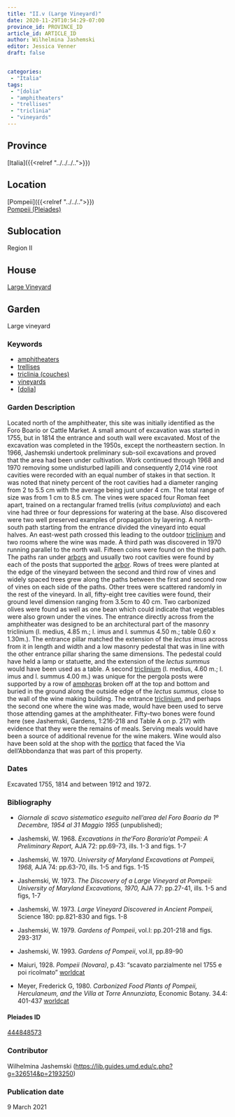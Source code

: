 ```yaml
---
title: "II.v (Large Vineyard)"
date: 2020-11-29T10:54:29-07:00
province_id: PROVINCE_ID
article_id: ARTICLE_ID
author: Wilhelmina Jashemski
editor: Jessica Venner
draft: false


categories:
 - "Italia"
tags:
 - "[dolia"
 - "amphitheaters"
 - "trellises"
 - "triclinia"
 - "vineyards"
---
```


## Province
[Italia]({{<relref "../../../..">}})

## Location

[Pompeii]({{<relref "../../..">}}) \
[Pompeii (Pleiades)](https://pleiades.stoa.org/places/433032)
<!--### Location Description-->

<!-- LEAVE THIS BLANK FOR NOW -->
## Sublocation
Region II


## House
[Large Vineyard](https://pleiades.stoa.org/places/444848573)




## Garden
Large vineyard

### Keywords
- [amphitheaters](http://vocab.getty.edu/page/aat/300007128)
- [trellises](http://vocab.getty.edu/page/aat/300006785)
- [triclinia (couches)](http://vocab.getty.edu/page/aat/300142552)
- [vineyards](http://vocab.getty.edu/page/aat/300000248)
- [[dolia](http://vocab.getty.edu/page/aat/300400601)]




### Garden Description
Located north of the amphitheater, this site was initially identified as the Foro Boario or Cattle Market.  A small amount of excavation was started in 1755, but in 1814 the entrance and south wall were excavated. Most of the excavation was completed in the 1950s, except the northeastern section. In 1966, Jashemski undertook preliminary sub-soil excavations and proved that the area had been under cultivation. Work continued through 1968 and 1970 removing some undisturbed lapilli and consequently 2,014 vine root cavities were recorded with an equal number of stakes in that section. It was noted that ninety percent of the root cavities had a diameter ranging from 2 to 5.5 cm with the average being just under 4 cm. The total range of size was from 1 cm to 8.5 cm. The vines were spaced four Roman feet apart, trained on a rectangular framed trellis (*vitus compluviata*) and each vine had three or four depressions for watering at the base. Also discovered were two well preserved examples of propagation by layering.
A north-south path starting from the entrance divided the vineyard into equal halves. An east-west path crossed this leading to the outdoor [triclinium](http://vocab.getty.edu/page/aat/300004359) and two rooms where the wine was made. A third path was discovered in 1970 running parallel to the north wall. Fifteen coins were found on the third path. The paths ran under [arbors](http://vocab.getty.edu/page/aat/300006781) and usually two root cavities were found by each of the posts that supported the [arbor](http://vocab.getty.edu/page/aat/300006781).
Rows of trees were planted at the edge of the vineyard between the second and third row of vines and widely spaced trees grew along the paths between the first and second row of vines on each side of the paths. Other trees were scattered randomly in the rest of the vineyard. In all, fifty-eight tree cavities were found, their ground level dimension ranging from 3.5cm to 40 cm. Two carbonized olives were found as well as one bean which could indicate that vegetables were also grown under the vines.
The entrance directly across from the amphitheater was designed to be an architectural part of the masonry triclinium (l. medius, 4.85 m.; l. imus and l. summus 4.50 m.; table 0.60 x 1.30m.). The entrance pillar matched the extension of the *lectus imus* across from it in length and width and a low masonry pedestal that was in line with the other entrance pillar sharing the same dimensions. The pedestal could have held a lamp or statuette, and the extension of the *lectus summus* would have been used as a table. A second [triclinium](http://vocab.getty.edu/page/aat/300004359) (l. medius, 4.60 m.; l. imus and l. summus 4.00 m.) was unique for the pergola posts were supported by a row of [amphoras](http://vocab.getty.edu/page/aat/300148696) broken off at the top and bottom and buried in the ground along the outside edge of the *lectus summus*, close to the wall of the wine making building. The entrance [triclinium](http://vocab.getty.edu/page/aat/300004359), and perhaps the second one where the wine was made, would have been used to serve those attending games at the amphitheater. Fifty–two bones were found here (see Jashemski, Gardens, 1:216-218 and Table A on p. 217) with evidence that they were the remains of meals. Serving meals would have been a source of additional revenue for the wine makers. Wine would also have been sold at the shop with the [portico](http://vocab.getty.edu/page/aat/300004145) that faced the Via dell’Abbondanza that was part of this property.


<!--Plans
{{< figure src="../images/Fig. 23, II.v. 7.34.66.jpg" alt="large space of site." title="site overview 1">}}

{{< figure src="../images/Fig. 24, II.v. 8.34.66.jpg" alt="stuff measured the size of the hole." title="excavation detail 1">}}

{{< figure src="../images/Fig. 25, II.v. 27.26.66.jpg" alt="work on the site excavation." title="excavation work">}}

{{< figure src="../images/Fig. 26, II.v. 36.26.66.jpg" alt="the excavation site looked like a T shape with many fragments  ." title="one excavation site">}}

{{< figure src="../images/Fig. 27, II.v. 36.17.66.jpg" alt="the excavated bones  ." title="the excavated bones">}}

{{< figure src="../images/Fig. 28, II.v. 36.19.66.jpg" alt="the excavated holes  ." title="the excavated holes">}}

{{< figure src="../images/Fig. 29, II.v. 37.9.66.jpg" alt="people sit on the excavated root cavities, looking at the remains  ." title="excavated root cavities">}}

{{< figure src="../images/Fig. 30, II.v. 4.16.68.jpg" alt="people are working on the excavation work ." title="work on the excavation">}}

{{< figure src="../images/Fig. 31, II.v. 4.21.68.jpg" alt="the trees in the site ." title="trees in the site">}}

{{< figure src="../images/Fig. 32, II.v. 1.28.68.jpg" alt="stuff looked at the site, the site is large ." title="large excavated site">}}

{{< figure src="../images/Fig. 33, II.v 24.10.68.jpg" alt="stuff rest near the site, the site is large with arranged stones." title="large excavated site with the arranged stones">}}

{{< figure src="../images/Fig. 34, II.v. 22.15.68.jpg" alt="stuff worked on the excavation." title="excavation on one site">}}

{{< figure src="../images/Fig. 35, II.v. 26.20.68.jpg" alt="stuff worked on the hole." title="one hole work">}}

{{< figure src="../images/Fig. 36, II.v. 26.32.68.jpg" alt="one size of the hole and another remains." title="hole and remains">}}

{{< figure src="../images/Fig. 37, II.v. 26.34.68.jpg" alt="a line of holes." title="a line of holes">}}

{{< figure src="../images/Fig. 38, II.v. 27.36.68.jpg" alt="one stuff." title="archeologist">}}

{{< figure src="../images/Fig. 39, II.v. 28.6.68.jpg" alt="fragments and gravel near the wall." title="fragments">}}

{{< figure src="../images/Fig. 40, II.v. 33.14.68.jpg" alt="people were working at the excavation and discussing something." title="part of site overview">}}

{{< figure src="../images/Fig. 41, II.v. 44.34.68.jpg" alt="working on one hole." title="one hole">}}

{{< figure src="../images/Fig. 42, II.v. 51.13.68.jpg" alt="three different shape holes." title="three holes">}}

{{< figure src="../images/Fig. 43, II.v. 56.29.68.jpg" alt="a line-shape hole." title="a line-shape hole">}}

{{< figure src="../images/Fig. 44, II.v. 58.3.68.jpg" alt="the remains." title="stone remains 1">}}

{{< figure src="../images/Fig. 45, II.v. 58.4.68.jpg" alt="the remains detail." title="stone remains detail ">}}

{{< figure src="../images/Fig. 46, II.v. 58.9.68.jpg" alt="site view." title="site view ">}}

{{< figure src="../images/Fig. 47, II.v. 10.8.70.jpg" alt="four people are working on the excavation." title="excavation work ">}}

{{< figure src="../images/Fig. 48, II.v. 11.23.70.jpg" alt="site view." title="site view">}}

{{< figure src="../images/Fig. 49, II.v. 7.29.70.jpg" alt="site with wild flowers." title="site with wild flowers ">}}

{{< figure src="../images/Fig. 50, II.v. 7.29.70.jpg" alt="line holes" title="line holes ">}}

{{< figure src="../images/Fig. 51, II.v. 7.29.70.jpg" alt="another three holes" title="three holes details ">}}

{{< figure src="../images/Fig. 52, II.v. 14.3.70.jpg" alt="holes details" title="holes details ">}}

{{< figure src="../images/Fig. 52, II.v. 14.3.70.jpg" alt="holes details" title="holes details ">}}


{{< figure src="../images/Fig. 53, II.v. 14.20.70.jpg" alt="man was working on the hole" title="works on the hole ">}}

{{< figure src="../images/Fig. 54, II.v. 14.36.70.jpg" alt="one view of the site" title="one view of the site ">}}

{{< figure src="../images/Fig. 55, II.v. 15.7.70.jpg" alt="people gathered to discuss on something" title="people discussion ">}}

{{< figure src="../images/Fig. 56, II.v. 15.9.70.jpg" alt="hole detail" title="hole finding ">}}

{{< figure src="../images/Fig. 57, II.v. 15.11.70.jpg" alt="people put mud in the hole" title="hole work">}}


{{< figure src="../images/Fig. 58, II.v. 16.28.70.jpg" alt="fix the hole" title="hole fix ">}}

{{< figure src="../images/Fig. 59, II.v. 16.38.70.jpg" alt="people worked on the excavation" title="excavation work ">}}

{{< figure src="../images/Fig. 60 II.v. 18.3.70.jpg" alt="the excavation" title="the excavation ">}}-->

### Dates
Excavated 1755, 1814 and between 1912 and 1972.

### Bibliography
- *Giornale di scavo sistematico eseguito nell’area del Foro Boario da 1º Decembre, 1954 al 31 Maggio 1955* (unpublished);


- Jashemski, W. 1968. *Excavations in the‘Foro Borario’at Pompeii: A Preliminary Report,* AJA 72: pp.69-73, ills. 1-3 and figs. 1-7

- Jashemski, W. 1970. *University of Maryland Excavations at Pompeii, 1968,* AJA 74: pp.63-70, ills. 1-5 and figs. 1-15

- Jashemski, W. 1973. *The Discovery of a Large Vineyard at Pompeii: University of Maryland Excavations, 1970,* AJA 77: pp.27-41, ills. 1-5 and figs, 1-7

- Jashemski, W. 1973. *Large Vineyard Discovered in Ancient Pompeii,* Science 180: pp.821-830 and figs. 1-8

- Jashemski, W. 1979. *Gardens of Pompeii*, vol.I: pp.201-218 and figs. 293-317

- Jashemski, W. 1993. *Gardens of Pompeii*, vol.II, pp.89-90

- Maiuri, 1928. *Pompeii (Novara)*, p.43: “scavato parzialmente nel 1755 e poi ricolmato” [worldcat](http://www.worldcat.org/oclc/2992975)

- Meyer, Frederick G, 1980. *Carbonized Food Plants of Pompeii, Herculaneum, and the Villa at Torre Annunziata,* Economic Botany. 34.4: 401-437 [worldcat](http://www.worldcat.org/oclc/5656581658)





<!--#### Periodo ID-->

<!-- [PERIODO_ID](https://pleiades.stoa.org/places/PLEIADES_ID) -->

#### Pleiades ID

[444848573](https://pleiades.stoa.org/places/444848573)




### Contributor
Wilhelmina Jashemski (https://lib.guides.umd.edu/c.php?g=326514&p=2193250)


### Publication date
9 March 2021

<!--### Related articles-->

<!-- Links to other related articles. Leave blank for now -->